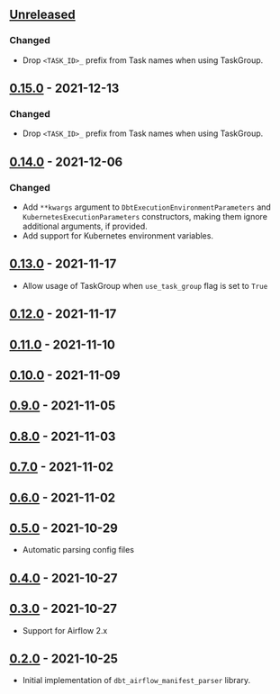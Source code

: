 ## [Unreleased]
### Changed
- Drop `<TASK_ID>_` prefix from Task names when using TaskGroup.

## [0.15.0] - 2021-12-13

### Changed

-   Drop `<TASK_ID>_` prefix from Task names when using TaskGroup.

## [0.14.0] - 2021-12-06

### Changed

-   Add `**kwargs` argument to `DbtExecutionEnvironmentParameters` and `KubernetesExecutionParameters` constructors,
    making them ignore additional arguments, if provided.
-   Add support for Kubernetes environment variables.

## [0.13.0] - 2021-11-17

-   Allow usage of TaskGroup when `use_task_group` flag is set to `True`

## [0.12.0] - 2021-11-17

## [0.11.0] - 2021-11-10

## [0.10.0] - 2021-11-09

## [0.9.0] - 2021-11-05

## [0.8.0] - 2021-11-03

## [0.7.0] - 2021-11-02

## [0.6.0] - 2021-11-02

## [0.5.0] - 2021-10-29

-   Automatic parsing config files

## [0.4.0] - 2021-10-27

## [0.3.0] - 2021-10-27

-   Support for Airflow 2.x

## [0.2.0] - 2021-10-25

-   Initial implementation of `dbt_airflow_manifest_parser` library. 

[Unreleased]: https://github.com/getindata/dbt-airflow-manifest-parser/compare/0.15.0...HEAD

[0.15.0]: https://github.com/getindata/dbt-airflow-manifest-parser/compare/0.14.0...0.15.0

[0.14.0]: https://github.com/getindata/dbt-airflow-manifest-parser/compare/0.13.0...0.14.0

[0.13.0]: https://github.com/getindata/dbt-airflow-manifest-parser/compare/0.12.0...0.13.0

[0.12.0]: https://github.com/getindata/dbt-airflow-manifest-parser/compare/0.11.0...0.12.0

[0.11.0]: https://github.com/getindata/dbt-airflow-manifest-parser/compare/0.10.0...0.11.0

[0.10.0]: https://github.com/getindata/dbt-airflow-manifest-parser/compare/0.9.0...0.10.0

[0.9.0]: https://github.com/getindata/dbt-airflow-manifest-parser/compare/0.8.0...0.9.0

[0.8.0]: https://github.com/getindata/dbt-airflow-manifest-parser/compare/0.7.0...0.8.0

[0.7.0]: https://github.com/getindata/dbt-airflow-manifest-parser/compare/0.6.0...0.7.0

[0.6.0]: https://github.com/getindata/dbt-airflow-manifest-parser/compare/0.5.0...0.6.0

[0.5.0]: https://github.com/getindata/dbt-airflow-manifest-parser/compare/0.4.0...0.5.0

[0.4.0]: https://github.com/getindata/dbt-airflow-manifest-parser/compare/0.3.0...0.4.0

[0.3.0]: https://github.com/getindata/dbt-airflow-manifest-parser/compare/0.2.0...0.3.0

[0.2.0]: https://github.com/getindata/dbt-airflow-manifest-parser/compare/6395f7ea175caa3bd1aca361e9d2f7fb7f7a7820...0.2.0

